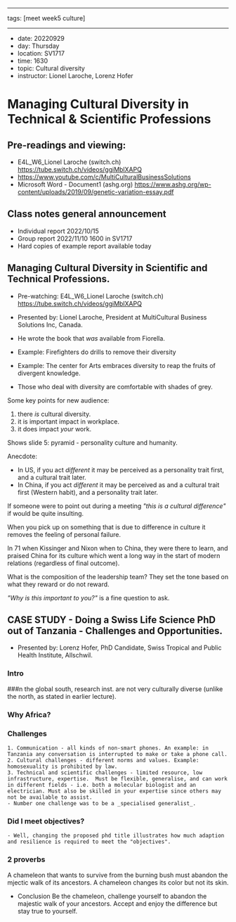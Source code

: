 
---

tags: [meet week5 culture]

---

* date: 20220929
* day: Thursday
* location: SV1717
* time: 1630
* topic: Cultural diversity
* instructor: Lionel Laroche, Lorenz Hofer

# Managing Cultural Diversity in Technical & Scientific Professions

## Pre-readings and viewing:
* E4L_W6_Lionel Laroche (switch.ch) <https://tube.switch.ch/videos/ggiMblXAPQ>
* https://www.youtube.com/c/MultiCulturalBusinessSolutions
* Microsoft Word - Document1 (ashg.org) <https://www.ashg.org/wp-content/uploads/2019/09/genetic-variation-essay.pdf>

## Class notes general announcement
* Individual report 2022/10/15
* Group report 2022/11/10 1600 in SV1717
* Hard copies of example report available today

## Managing Cultural Diversity in Scientific and Technical Professions. 
* Pre-watching: E4L_W6_Lionel Laroche (switch.ch) <https://tube.switch.ch/videos/ggiMblXAPQ>
* Presented by: Lionel Laroche, President at MultiCultural Business Solutions Inc, Canada.
* He wrote the book that _was_ available from Fiorella.

* Example: Firefighters do drills to remove their diversity
* Example: The center for Arts embraces diversity to reap the fruits of divergent knowledge.

* Those who deal with diversity are comfortable with shades of grey. 

Some key points for new audience:
1. there _is_ cultural diversity.
2. it is important impact in workplace.
3. it does impact _your_ work.

Shows slide 5: pyramid - personality culture and humanity.

Anecdote:
* In US, if you act _different_ it may be perceived as a personality trait first, and a cultural trait later.
* In China, if you act _different_ it may be perceived as  and a cultural trait first (Western habit), and a personality trait later.

If someone were to point out during a meeting _"this is a cultural difference"_ if would be quite insulting. 

When you pick up on something that is due to difference in culture it removes the feeling of personal failure.

In 71 when Kissinger and Nixon when to China, they were there to learn, and praised China for its culture which went a long way in the start of modern relations (regardless of final outcome).

What is the composition of the leadership team?
They set the tone based on what they reward or do not reward.

_"Why is this important to you?"_ is a fine question to ask.

## CASE STUDY - Doing a Swiss Life Science PhD out of Tanzania - Challenges and Opportunities. 
* Presented by: Lorenz Hofer, PhD Candidate, Swiss Tropical and Public Health Institute, Allschwil.

### Intro
###n the global south, research inst. are not very culturally diverse (unlike the north, as stated in earlier lecture).
### Why Africa? 
### Challenges
	1. Communication - all kinds of non-smart phones. An example: in Tanzania any conversation is interrupted to make or take a phone call.
	2. Cultural challenges - different norms and values. Example: homosexuality is prohibited by law.
	3. Technical and scientific challenges - limited resource, low infrastructure, expertise.  Must be flexible, generalise, and can work in different fields - i.e. both a molecular biologist and an electrician. Must also be skilled in your expertise since others may not be available to assist.
	- Number one challenge was to be a _specialised generalist_.

### Did I meet objectives?
	- Well, changing the proposed phd title illustrates how much adaption and resilience is required to meet the "objectives".

### 2 proverbs
A chameleon that wants to survive from the burning bush must abandon the mjectic walk of its ancestors.
A chameleon changes its color but not its skin.

* Conclusion
Be the chameleon, challenge yourself to abandon the majestic walk of your ancestors.
Accept and enjoy the difference but stay true to yourself.




